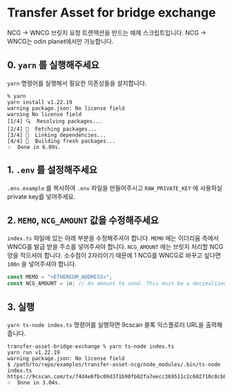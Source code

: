 # Transfer Asset for bridge exchange

NCG -> WNCG 브릿지 요청 트랜잭션을 만드는 예제 스크립트입니다. NCG -> WNCG는 odin planet에서만 가능합니다.

## 0. `yarn` 를 실행해주세요

`yarn` 명령어를 실행해서 필요한 의존성들을 설치합니다.

```
% yarn
yarn install v1.22.19
warning package.json: No license field
warning No license field
[1/4] 🔍  Resolving packages...
[2/4] 🚚  Fetching packages...
[3/4] 🔗  Linking dependencies...
[4/4] 🔨  Building fresh packages...
✨  Done in 6.09s.
```

## 1. `.env` 를 설정해주세요

`.env.example` 를 복사하여 `.env` 파일을 만들어주시고 `RAW_PRIVATE_KEY` 에 사용하실 private key를 넣어주세요.

## 2. `MEMO`, `NCG_AMOUNT` 값을 수정해주세요

`index.ts` 파일에 있는 아래 부분을 수정해주셔야 합니다. `MEMO` 에는 이더리움 측에서 WNCG를 발급 받을 주소를 넣어주셔야 합니다. `NCG_AMOUNT` 에는 브릿지 처리할 NCG 양을 적으셔야 합니다. 소수점이 2자리이기 때문에 1 NCG를 WNCG로 바꾸고 싶다면 `100n` 을 넣어주셔야 합니다.

```typescript
const MEMO = "<ETHEREUM_ADDRESS>";
const NCG_AMOUNT = 1n; // An amount to send. This must be a decimalized value. If you want to send "1.00" NCG, this value should be 100n.
```

## 3. 실행

`yarn ts-node index.ts` 명령어를 실행하면 9cscan 블록 익스플로러 URL을 출력해줍니다.

```
transfer-asset-bridge-exchange % yarn ts-node index.ts
yarn run v1.22.19
warning package.json: No license field
$ /path/to/repo/examples/transfer-asset-ncg/node_modules/.bin/ts-node index.ts
https://9cscan.com/tx/74d4e6fbc09d371b90fb02fa7eecc369511c2c602710c0cbbfd038af21012388
✨  Done in 3.04s.
```

